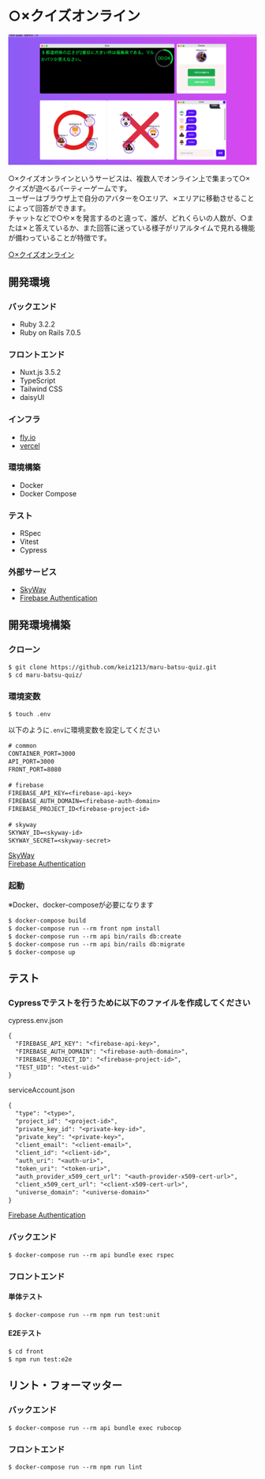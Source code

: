 # ○×クイズオンライン

![demo](front/assets/images/demo1.png)

○×クイズオンラインというサービスは、複数人でオンライン上で集まって○×クイズが遊べるパーティーゲームです。  
ユーザーはブラウザ上で自分のアバターを○エリア、✗エリアに移動させることによって回答ができます。  
チャットなどで○や✗を発言するのと違って、誰が、どれくらいの人数が、○または✗と答えているか、また回答に迷っている様子がリアルタイムで見れる機能が備わっていることが特徴です。  

[○×クイズオンライン](https://www.marubatsu-quiz-online.com)
## 開発環境
### バックエンド
- Ruby 3.2.2
- Ruby on Rails 7.0.5

### フロントエンド
- Nuxt.js 3.5.2
- TypeScript
- Tailwind CSS
- daisyUI

### インフラ
- [fly.io](https://fly.io/)
- [vercel](https://vercel.com/)

### 環境構築
- Docker
- Docker Compose

### テスト
- RSpec
- Vitest
- Cypress

### 外部サービス
- [SkyWay](https://skyway.ntt.com/ja/)
- [Firebase Authentication](https://firebase.google.com/?hl=ja)

## 開発環境構築
### クローン
```
$ git clone https://github.com/keiz1213/maru-batsu-quiz.git
$ cd maru-batsu-quiz/
```
### 環境変数
```
$ touch .env
```
以下のように`.env`に環境変数を設定してください
```
# common
CONTAINER_PORT=3000
API_PORT=3000
FRONT_PORT=8080

# firebase
FIREBASE_API_KEY=<firebase-api-key>
FIREBASE_AUTH_DOMAIN=<firebase-auth-domain>
FIREBASE_PROJECT_ID<firebase-project-id>

# skyway
SKYWAY_ID=<skyway-id>
SKYWAY_SECRET=<skyway-secret>
```
[SkyWay](https://skyway.ntt.com/ja/)  
[Firebase Authentication](https://firebase.google.com/?hl=ja)
### 起動
※Docker、docker-composeが必要になります
```
$ docker-compose build
$ docker-compose run --rm front npm install
$ docker-compose run --rm api bin/rails db:create
$ docker-compose run --rm api bin/rails db:migrate
$ docker-compose up
```

## テスト
### Cypressでテストを行うために以下のファイルを作成してください

 cypress.env.json
```
{
  "FIREBASE_API_KEY": "<firebase-api-key>",
  "FIREBASE_AUTH_DOMAIN": "<firebase-auth-domain>",
  "FIREBASE_PROJECT_ID": "<firebase-project-id>",
  "TEST_UID": "<test-uid>"
}
```
serviceAccount.json
```
{
  "type": "<type>",
  "project_id": "<project-id>",
  "private_key_id": "<private-key-id>",
  "private_key": "<private-key>",
  "client_email": "<client-email>",
  "client_id": "<client-id>",
  "auth_uri": "<auth-uri>",
  "token_uri": "<token-uri>",
  "auth_provider_x509_cert_url": "<auth-provider-x509-cert-url>",
  "client_x509_cert_url": "<client-x509-cert-url>",
  "universe_domain": "<universe-domain>"
}
```
[Firebase Authentication](https://firebase.google.com/?hl=ja)
### バックエンド
```
$ docker-compose run --rm api bundle exec rspec
```
### フロントエンド
#### 単体テスト
```
$ docker-compose run --rm npm run test:unit
```
#### E2Eテスト
```
$ cd front
$ npm run test:e2e
```
## リント・フォーマッター
### バックエンド
```
$ docker-compose run --rm api bundle exec rubocop
```
### フロントエンド
```
$ docker-compose run --rm npm run lint
```

